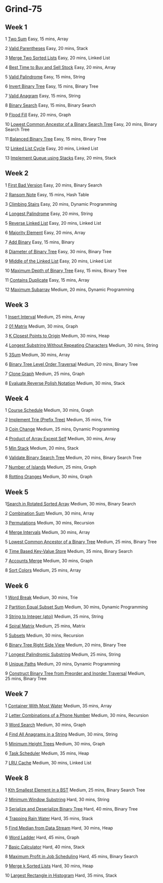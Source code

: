 # Grind-75

Week 1
------
1 [Two Sum](https://leetcode.com/problems/two-sum) Easy, 15 mins, Array

2 [Valid Parentheses](https://leetcode.com/problems/valid-parentheses) Easy, 20 mins, Stack

3 [Merge Two Sorted Lists](https://leetcode.com/problems/merge-two-sorted-lists) Easy, 20 mins, Linked List

4 [Best Time to Buy and Sell Stock](https://leetcode.com/problems/best-time-to-buy-and-sell-stock) Easy, 20 mins, Array

5 [Valid Palindrome](https://leetcode.com/problems/valid-palindrome) Easy, 15 mins, String

6 [Invert Binary Tree](https://leetcode.com/problems/invert-binary-tree) Easy, 15 mins, Binary Tree

7 [Valid Anagram](https://leetcode.com/problems/valid-anagram) Easy, 15 mins, String

8 [Binary Search](https://leetcode.com/problems/binary-search) Easy, 15 mins, Binary Search

9 [Flood Fill](https://leetcode.com/problems/flood-fill) Easy, 20 mins, Graph

10 [Lowest Common Ancestor of a Binary Search Tree](https://leetcode.com/problems/lowest-common-ancestor-of-a-binary-search-tree) Easy, 20 mins, Binary Search Tree

11 [Balanced Binary Tree](https://leetcode.com/problems/balanced-binary-tree) Easy, 15 mins, Binary Tree

12 [Linked List Cycle](https://leetcode.com/problems/linked-list-cycle) Easy, 20 mins, Linked List

13 [Implement Queue using Stacks](https://leetcode.com/problems/implement-queue-using-stacks) Easy, 20 mins, Stack

Week 2
------

1 [First Bad Version](https://leetcode.com/problems/first-bad-version) Easy, 20 mins, Binary Search

2 [Ransom Note](https://leetcode.com/problems/ransom-note) Easy, 15 mins, Hash Table

3 [Climbing Stairs](https://leetcode.com/problems/climbing-stairs) Easy, 20 mins, Dynamic Programming

4 [Longest Palindrome](https://leetcode.com/problems/longest-palindrome) Easy, 20 mins, String

5 [Reverse Linked List](https://leetcode.com/problems/reverse-linked-list) Easy, 20 mins, Linked List

6 [Majority Element](https://leetcode.com/problems/majority-element) Easy, 20 mins, Array

7 [Add Binary](https://leetcode.com/problems/add-binary) Easy, 15 mins, Binary

8 [Diameter of Binary Tree](https://leetcode.com/problems/diameter-of-binary-tree) Easy, 30 mins, Binary Tree

9 [Middle of the Linked List](https://leetcode.com/problems/middle-of-the-linked-list) Easy, 20 mins, Linked List

10 [Maximum Depth of Binary Tree](https://leetcode.com/problems/maximum-depth-of-binary-tree) Easy, 15 mins, Binary Tree

11 [Contains Duplicate](https://leetcode.com/problems/contains-duplicate) Easy, 15 mins, Array

12 [Maximum Subarray](https://leetcode.com/problems/maximum-subarray) Medium, 20 mins, Dynamic Programming

Week 3
------

1 [Insert Interval](https://leetcode.com/problems/insert-interval) Medium, 25 mins, Array

2 [01 Matrix](https://leetcode.com/problems/01-matrix) Medium, 30 mins, Graph

3 [K Closest Points to Origin](https://leetcode.com/problems/k-closest-points-to-origin) Medium, 30 mins, Heap

4 [Longest Substring Without Repeating Characters](https://leetcode.com/problems/longest-substring-without-repeating-characters) Medium, 30 mins, String

5 [3Sum](https://leetcode.com/problems/3sum) Medium, 30 mins, Array

6 [Binary Tree Level Order Traversal](https://leetcode.com/problems/binary-tree-level-order-traversal) Medium, 20 mins, Binary Tree

7 [Clone Graph](https://leetcode.com/problems/clone-graph) Medium, 25 mins, Graph

8 [Evaluate Reverse Polish Notation](https://leetcode.com/problems/evaluate-reverse-polish-notation) Medium, 30 mins, Stack

Week 4
------
1 [Course Schedule](https://leetcode.com/problems/course-schedule) Medium, 30 mins, Graph

2 [Implement Trie (Prefix Tree)](https://leetcode.com/problems/implement-trie-prefix-tree) Medium, 35 mins, Trie

3 [Coin Change](https://leetcode.com/problems/coin-change) Medium, 25 mins, Dynamic Programming

4 [Product of Array Except Self](https://leetcode.com/problems/product-of-array-except-self) Medium, 30 mins, Array

5 [Min Stack](https://leetcode.com/problems/min-stack) Medium, 20 mins, Stack

6 [Validate Binary Search Tree](https://leetcode.com/problems/validate-binary-search-tree) Medium, 20 mins, Binary Search Tree

7 [Number of Islands](https://leetcode.com/problems/number-of-islands) Medium, 25 mins, Graph

8 [Rotting Oranges](https://leetcode.com/problems/rotting-oranges) Medium, 30 mins, Graph

Week 5
------


1[Search in Rotated Sorted Array](https://leetcode.com/problems/search-in-rotated-sorted-array) Medium, 30 mins, Binary Search

2 [Combination Sum](https://leetcode.com/problems/combination-sum) Medium, 30 mins, Array

3 [Permutations](https://leetcode.com/problems/permutations) Medium, 30 mins, Recursion

4 [Merge Intervals](https://leetcode.com/problems/merge-intervals) Medium, 30 mins, Array

5 [Lowest Common Ancestor of a Binary Tree](https://leetcode.com/problems/lowest-common-ancestor-of-a-binary-tree) Medium, 25 mins, Binary Tree

6 [Time Based Key-Value Store](https://leetcode.com/problems/time-based-key-value-store) Medium, 35 mins, Binary Search

7 [Accounts Merge](https://leetcode.com/problems/accounts-merge) Medium, 30 mins, Graph

8 [Sort Colors](https://leetcode.com/problems/sort-colors) Medium, 25 mins, Array

Week 6
------


1 [Word Break](https://leetcode.com/problems/word-break) Medium, 30 mins, Trie

2 [Partition Equal Subset Sum](https://leetcode.com/problems/partition-equal-subset-sum) Medium, 30 mins, Dynamic Programming

3 [String to Integer (atoi)](https://leetcode.com/problems/string-to-integer-atoi) Medium, 25 mins, String

4 [Spiral Matrix](https://leetcode.com/problems/spiral-matrix) Medium, 25 mins, Matrix

5 [Subsets](https://leetcode.com/problems/subsets) Medium, 30 mins, Recursion

6 [Binary Tree Right Side View](https://leetcode.com/problems/binary-tree-right-side-view) Medium, 20 mins, Binary Tree

7 [Longest Palindromic Substring](https://leetcode.com/problems/longest-palindromic-substring) Medium, 25 mins, String

8 [Unique Paths](https://leetcode.com/problems/unique-paths) Medium, 20 mins, Dynamic Programming

9 [Construct Binary Tree from Preorder and Inorder Traversal](https://leetcode.com/problems/construct-binary-tree-from-preorder-and-inorder-traversal) Medium, 25 mins, Binary Tree

Week 7
------


1 [Container With Most Water](https://leetcode.com/problems/container-with-most-water) Medium, 35 mins, Array

2 [Letter Combinations of a Phone Number](https://leetcode.com/problems/letter-combinations-of-a-phone-number) Medium, 30 mins, Recursion

3 [Word Search](https://leetcode.com/problems/word-search) Medium, 30 mins, Graph

4 [Find All Anagrams in a String](https://leetcode.com/problems/find-all-anagrams-in-a-string) Medium, 30 mins, String

5 [Minimum Height Trees](https://leetcode.com/problems/minimum-height-trees) Medium, 30 mins, Graph

6 [Task Scheduler](https://leetcode.com/problems/task-scheduler) Medium, 35 mins, Heap

7 [LRU Cache](https://leetcode.com/problems/lru-cache) Medium, 30 mins, Linked List

Week 8
------


1 [Kth Smallest Element in a BST](https://leetcode.com/problems/kth-smallest-element-in-a-bst) Medium, 25 mins, Binary Search Tree

2 [Minimum Window Substring](https://leetcode.com/problems/minimum-window-substring) Hard, 30 mins, String

3 [Serialize and Deserialize Binary Tree](https://leetcode.com/problems/serialize-and-deserialize-binary-tree) Hard, 40 mins, Binary Tree

4 [Trapping Rain Water](https://leetcode.com/problems/trapping-rain-water) Hard, 35 mins, Stack

5 [Find Median from Data Stream](https://leetcode.com/problems/find-median-from-data-stream) Hard, 30 mins, Heap

6 [Word Ladder](https://leetcode.com/problems/word-ladder) Hard, 45 mins, Graph

7 [Basic Calculator](https://leetcode.com/problems/basic-calculator) Hard, 40 mins, Stack

8 [Maximum Profit in Job Scheduling](https://leetcode.com/problems/maximum-profit-in-job-scheduling) Hard, 45 mins, Binary Search

9 [Merge k Sorted Lists](https://leetcode.com/problems/merge-k-sorted-lists) Hard, 30 mins, Heap

10 [Largest Rectangle in Histogram](https://leetcode.com/problems/largest-rectangle-in-histogram) Hard, 35 mins, Stack
